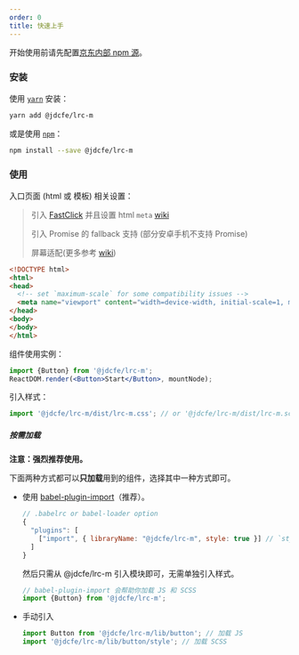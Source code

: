 ```yaml
---
order: 0
title: 快速上手
---
```


开始使用前请先配置[京东内部 npm 源](http://npm.m.jd.com/)。

### 安装

使用 [`yarn`](https://yarnpkg.com/en/) 安装：

```bash
yarn add @jdcfe/lrc-m
```

或是使用 [`npm`](https://www.npmjs.com/)：

```bash
npm install --save @jdcfe/lrc-m
```

### 使用

入口页面 (html 或 模板) 相关设置：

> 引入 [FastClick](https://github.com/ftlabs/fastclick) 并且设置 html `meta` [wiki](http://git.jd.com/JDC-FE/lrc-m/wikis/fastclick)
>
> 引入 Promise 的 fallback 支持 (部分安卓手机不支持 Promise)
>
> 屏幕适配(更多参考 [wiki](http://git.jd.com/JDC-FE/lrc-m/wikis/%E7%BB%84%E4%BB%B6%E5%BA%93%E5%9F%BA%E4%BA%8E750%E8%AE%BE%E8%AE%A1%E7%A8%BF%E5%BC%80%E5%8F%91%EF%BC%8C%E5%B1%8F%E5%B9%95%E9%80%82%E9%85%8D))

```html
<!DOCTYPE html>
<html>
<head>
  <!-- set `maximum-scale` for some compatibility issues -->
  <meta name="viewport" content="width=device-width, initial-scale=1, maximum-scale=1, minimum-scale=1, user-scalable=no" />
</head>
<body>
</body>
</html>
```

组件使用实例：

```jsx
import {Button} from '@jdcfe/lrc-m';
ReactDOM.render(<Button>Start</Button>, mountNode);
```

引入样式：

```jsx
import '@jdcfe/lrc-m/dist/lrc-m.css'; // or '@jdcfe/lrc-m/dist/lrc-m.scss'
```

##### 按需加载

**注意：强烈推荐使用。**

下面两种方式都可以**只加载**用到的组件，选择其中一种方式即可。

* 使用 [babel-plugin-import](https://github.com/ant-design/babel-plugin-import)（推荐）。

  ```js
  // .babelrc or babel-loader option
  {
    "plugins": [
      ["import", { libraryName: "@jdcfe/lrc-m", style: true }] // `style: true` 会加载 scss 文件
    ]
  }
  ```

  然后只需从 @jdcfe/lrc-m 引入模块即可，无需单独引入样式。

  ```jsx
  // babel-plugin-import 会帮助你加载 JS 和 SCSS
  import {Button} from '@jdcfe/lrc-m';
  ```

* 手动引入

  ```jsx
  import Button from '@jdcfe/lrc-m/lib/button'; // 加载 JS
  import '@jdcfe/lrc-m/lib/button/style'; // 加载 SCSS
  ```
